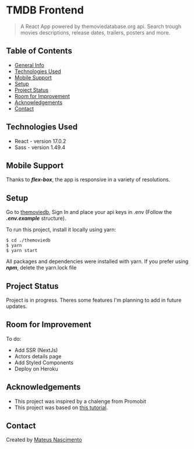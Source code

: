 # TMDB Frontend
> A React App powered by themoviedatabase.org api. Search trough movies descriptions, release dates, trailers, posters and more.

## Table of Contents
* [General Info](#general-information)
* [Technologies Used](#technologies-used)
* [Mobile Support](#mobile-support)
* [Setup](#setup)
* [Project Status](#project-status)
* [Room for Improvement](#room-for-improvement)
* [Acknowledgements](#acknowledgements)
* [Contact](#contact)

## Technologies Used
- React - version 17.0.2
- Sass - version 1.49.4

## Mobile Support
Thanks to ***flex-box***, the app is responsive in a variety of resolutions.  

## Setup
Go to [themoviedb](https://developers.themoviedb.org), Sign In and place your api keys in .env (Follow the ***.env.example*** structure).

To run this project, install it locally using yarn:
```
$ cd ./themoviedb
$ yarn
$ yarn start
```
All packages and dependencies were installed with yarn. If you prefer using ***npm***, delete the yarn.lock file

## Project Status
Project is in progress. Theres some features I'm planning to add in future updates.

## Room for Improvement
To do:
- Add SSR (NextJs)
- Actors details page
- Add Styled Components
- Deploy on Heroku


## Acknowledgements
- This project was inspired by a chalenge from Promobit
- This project was based on [this tutorial](https://github.com/Promobit/front-end-challenge).

## Contact
Created by [Mateus Nascimento](https://www.linkedin.com/in/mateus-nascimento-735b7b1b6/)




 